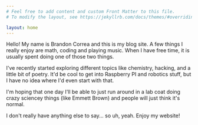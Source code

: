 ```yaml
---
# Feel free to add content and custom Front Matter to this file.
# To modify the layout, see https://jekyllrb.com/docs/themes/#overriding-theme-defaults

layout: home
---
```


Hello! My name is Brandon Correa and this is my blog site. A
few things I really enjoy are math, coding and playing music. 
When I have free time, it is usually spent doing one of those two things.

I've recently started exploring different topics like chemistry, hacking, 
and a little bit of poetry. It'd be cool to get into Raspberry PI and robotics
stuff, but I have no idea where I'd even start with that. 

I'm hoping that one day I'll be able to just run around in a lab coat doing 
crazy sciencey things (like Emmett Brown) and people will just think it's normal.

I don't really have anything else to say... so uh, yeah. Enjoy my website!

